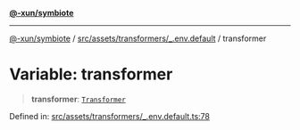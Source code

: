 [**@-xun/symbiote**](../../../../../README.md)

***

[@-xun/symbiote](../../../../../README.md) / [src/assets/transformers/\_.env.default](../README.md) / transformer

# Variable: transformer

> **transformer**: [`Transformer`](../../../type-aliases/Transformer.md)

Defined in: [src/assets/transformers/\_.env.default.ts:78](https://github.com/Xunnamius/symbiote/blob/421daaf5e320e2f5d7cb32f23e410fefd48b6891/src/assets/transformers/_.env.default.ts#L78)
